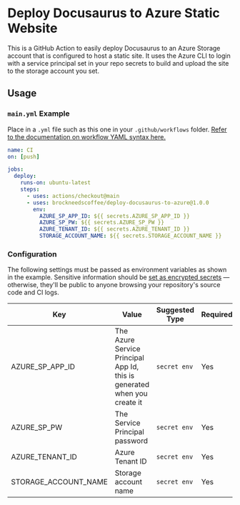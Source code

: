 # Deploy Docusaurus to Azure Static Website

This is a GitHub Action to easily deploy Docusaurus to an Azure Storage account that is configured to host a static site. It uses the Azure CLI to login with a service principal set in your repo secrets to build and upload the site to the storage account you set.

## Usage

### `main.yml` Example

Place in a `.yml` file such as this one in your `.github/workflows` folder. [Refer to the documentation on workflow YAML syntax here.](https://help.github.com/en/articles/workflow-syntax-for-github-actions)

```yaml
name: CI
on: [push]

jobs:
  deploy:
    runs-on: ubuntu-latest
    steps:
      - uses: actions/checkout@main
      - uses: brockneedscoffee/deploy-docusaurus-to-azure@1.0.0
        env:
          AZURE_SP_APP_ID: ${{ secrets.AZURE_SP_APP_ID }}
          AZURE_SP_PW: ${{ secrets.AZURE_SP_PW }}
          AZURE_TENANT_ID: ${{ secrets.AZURE_TENANT_ID }}
          STORAGE_ACCOUNT_NAME: ${{ secrets.STORAGE_ACCOUNT_NAME }}
```

### Configuration

The following settings must be passed as environment variables as shown in the example. Sensitive information should be [set as encrypted secrets](https://help.github.com/en/articles/virtual-environments-for-github-actions#creating-and-using-secrets-encrypted-variables) — otherwise, they'll be public to anyone browsing your repository's source code and CI logs.

| Key                  | Value                                                                    | Suggested Type | Required | Notes |
| -------------------- | ------------------------------------------------------------------------ | -------------- | -------- | ----- |
| AZURE_SP_APP_ID      | The Azure Service Principal App Id, this is generated when you create it | `secret env`   | Yes      |       |
| AZURE_SP_PW          | The Service Principal password                                           | `secret env`   | Yes      |       |
| AZURE_TENANT_ID      | Azure Tenant ID                                                          | `secret env`   | Yes      |       |
| STORAGE_ACCOUNT_NAME | Storage account name                                                     | `secret env`   | Yes      |       |
